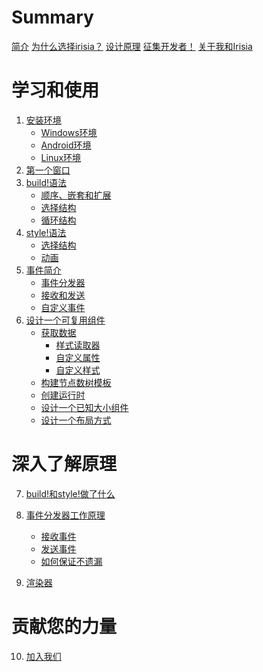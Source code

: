 # Summary

[简介](index.md)
[为什么选择irisia？](why_irisia_gui.md)
[设计原理](principle.md)
[征集开发者！](contributing.md)
[关于我和Irisia](irisia_and_me.md)

# 学习和使用

1. [安装环境](get_started/installation.md)
    - [Windows环境](get_started/on_windows.md)
    - [Android环境]()
    - [Linux环境]()
2. [第一个窗口](get_started/first_window.md)
3. [build!语法](build_syntax/index.md)
    - [顺序、嵌套和扩展](build_syntax/seq_nest_and_cmd.md)
    - [选择结构](build_syntax/case_structure.md)
    - [循环结构](build_syntax/repetitive_structure.md)
4. [style!语法](style_syntax/index.md)
    - [选择结构]()
    - [动画](style_syntax/animation.md)
5. [事件简介]()
    - [事件分发器]()
    - [接收和发送]()
    - [自定义事件]()
6. [设计一个可复用组件]()
    - [获取数据]()
        - [样式读取器]()
        - [自定义属性]()
        - [自定义样式]()
    - [构建节点数树模板]()
    - [创建运行时]()
    - [设计一个已知大小组件]()
    - [设计一个布局方式]()

# 深入了解原理

7. [build!和style!做了什么]()

8. [事件分发器工作原理]()
    - [接收事件]()
    - [发送事件]()
    - [如何保证不遗漏]()

9. [渲染器]()

# 贡献您的力量

10. [加入我们]()